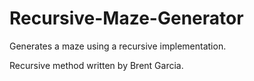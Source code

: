 # Recursive-Maze-Generator
Generates a maze using a recursive implementation.

Recursive method written by Brent Garcia.
